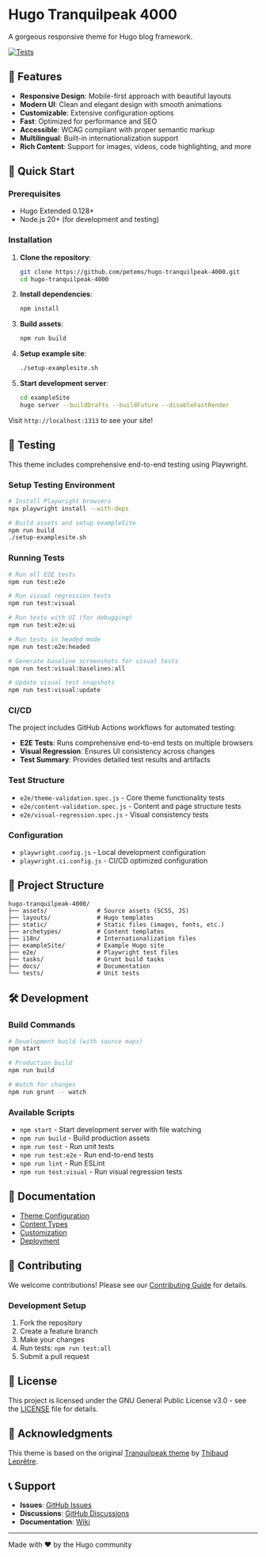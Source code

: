 # Hugo Tranquilpeak 4000

A gorgeous responsive theme for Hugo blog framework.

[![Tests](https://github.com/petems/hugo-tranquilpeak-4000/workflows/E2E%20Tests%20with%20Playwright/badge.svg)](https://github.com/petems/hugo-tranquilpeak-4000/actions?query=workflow%3A%22E2E+Tests+with+Playwright%22)

## 🎨 Features

- **Responsive Design**: Mobile-first approach with beautiful layouts
- **Modern UI**: Clean and elegant design with smooth animations
- **Customizable**: Extensive configuration options
- **Fast**: Optimized for performance and SEO
- **Accessible**: WCAG compliant with proper semantic markup
- **Multilingual**: Built-in internationalization support
- **Rich Content**: Support for images, videos, code highlighting, and more

## 🚀 Quick Start

### Prerequisites

- Hugo Extended 0.128+
- Node.js 20+ (for development and testing)

### Installation

1. **Clone the repository**:

   ```bash
   git clone https://github.com/petems/hugo-tranquilpeak-4000.git
   cd hugo-tranquilpeak-4000
   ```

2. **Install dependencies**:

   ```bash
   npm install
   ```

3. **Build assets**:

   ```bash
   npm run build
   ```

4. **Setup example site**:

   ```bash
   ./setup-examplesite.sh
   ```

5. **Start development server**:
   ```bash
   cd exampleSite
   hugo server --buildDrafts --buildFuture --disableFastRender
   ```

Visit `http://localhost:1313` to see your site!

## 🧪 Testing

This theme includes comprehensive end-to-end testing using Playwright.

### Setup Testing Environment

```bash
# Install Playwright browsers
npx playwright install --with-deps

# Build assets and setup exampleSite
npm run build
./setup-examplesite.sh
```

### Running Tests

```bash
# Run all E2E tests
npm run test:e2e

# Run visual regression tests
npm run test:visual

# Run tests with UI (for debugging)
npm run test:e2e:ui

# Run tests in headed mode
npm run test:e2e:headed

# Generate baseline screenshots for visual tests
npm run test:visual:baselines:all

# Update visual test snapshots
npm run test:visual:update
```

### CI/CD

The project includes GitHub Actions workflows for automated testing:

- **E2E Tests**: Runs comprehensive end-to-end tests on multiple browsers
- **Visual Regression**: Ensures UI consistency across changes
- **Test Summary**: Provides detailed test results and artifacts

### Test Structure

- `e2e/theme-validation.spec.js` - Core theme functionality tests
- `e2e/content-validation.spec.js` - Content and page structure tests
- `e2e/visual-regression.spec.js` - Visual consistency tests

### Configuration

- `playwright.config.js` - Local development configuration
- `playwright.ci.config.js` - CI/CD optimized configuration

## 📁 Project Structure

```
hugo-tranquilpeak-4000/
├── assets/              # Source assets (SCSS, JS)
├── layouts/             # Hugo templates
├── static/              # Static files (images, fonts, etc.)
├── archetypes/          # Content templates
├── i18n/                # Internationalization files
├── exampleSite/         # Example Hugo site
├── e2e/                 # Playwright test files
├── tasks/               # Grunt build tasks
├── docs/                # Documentation
└── tests/               # Unit tests
```

## 🛠️ Development

### Build Commands

```bash
# Development build (with source maps)
npm start

# Production build
npm run build

# Watch for changes
npm run grunt -- watch
```

### Available Scripts

- `npm start` - Start development server with file watching
- `npm run build` - Build production assets
- `npm run test` - Run unit tests
- `npm run test:e2e` - Run end-to-end tests
- `npm run lint` - Run ESLint
- `npm run test:visual` - Run visual regression tests

## 📖 Documentation

- [Theme Configuration](docs/configuration.md)
- [Content Types](docs/content-types.md)
- [Customization](docs/customization.md)
- [Deployment](docs/deployment.md)

## 🤝 Contributing

We welcome contributions! Please see our [Contributing Guide](CONTRIBUTING.md) for details.

### Development Setup

1. Fork the repository
2. Create a feature branch
3. Make your changes
4. Run tests: `npm run test:all`
5. Submit a pull request

## 📄 License

This project is licensed under the GNU General Public License v3.0 - see the [LICENSE](LICENSE) file for details.

## 🙏 Acknowledgments

This theme is based on the original [Tranquilpeak theme](https://github.com/kakawait/hugo-tranquilpeak-theme) by [Thibaud Leprêtre](https://github.com/kakawait).

## 📞 Support

- **Issues**: [GitHub Issues](https://github.com/petems/hugo-tranquilpeak-4000/issues)
- **Discussions**: [GitHub Discussions](https://github.com/petems/hugo-tranquilpeak-4000/discussions)
- **Documentation**: [Wiki](https://github.com/petems/hugo-tranquilpeak-4000/wiki)

---

Made with ❤️ by the Hugo community
